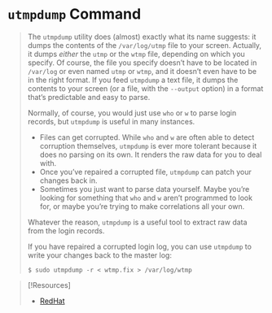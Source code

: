 
# `utmpdump` Command
> The `utmpdump` utility does (almost) exactly what its name suggests: it dumps the contents of the `/var/log/utmp` file to your screen. Actually, it dumps _either_ the `utmp` or the `wtmp` file, depending on which you specify. Of course, the file you specify doesn’t have to be located in `/var/log` or even named `utmp` or `wtmp`, and it doesn’t even have to be in the right format. If you feed `utmpdump` a text file, it dumps the contents to your screen (or a file, with the `--output` option) in a format that’s predictable and easy to parse.
> 
> Normally, of course, you would just use `who` or `w` to parse login records, but `utmpdump` is useful in many instances.
> - Files can get corrupted. While `who` and `w` are often able to detect corruption themselves, `utmpdump` is ever more tolerant because it does no parsing on its own. It renders the raw data for you to deal with.
> - Once you’ve repaired a corrupted file, `utmpdump` can patch your changes back in.
> - Sometimes you just want to parse data yourself. Maybe you’re looking for something that `who` and `w` aren’t programmed to look for, or maybe you’re trying to make correlations all your own.
>  
>  Whatever the reason, `utmpdump` is a useful tool to extract raw data from the login records.
>  
>  If you have repaired a corrupted login log, you can use `utmpdump` to write your changes back to the master log:
>  
>  `$ sudo utmpdump -r < wtmp.fix > /var/log/wtmp`

> [!Resources]
> - [RedHat](https://www.redhat.com/sysadmin/monitor-users-linux)
